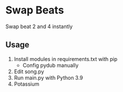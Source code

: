 # Swap Beats

Swap beat 2 and 4 instantly

## Usage
1. Install modules in requirements.txt with pip
    * Config pydub manually
2. Edit song.py
3. Run main.py with Python 3.9
4. Potassium
